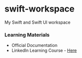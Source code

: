 # swift-workspace
My Swift and Swift UI workspace

### Learning Materials
* Official Documentation 
* LinkedIn Learning Course - [Here](https://www.linkedin.com/learning-login/share?account=76664938&forceAccount=false&redirect=https%3A%2F%2Fwww.linkedin.com%2Flearning%2Fswift-5-essential-training%3Ftrk%3Dshare_ent_url%26shareId%3Dcc8dIZSCQKegOfG8fSa5Cw%253D%253D)
